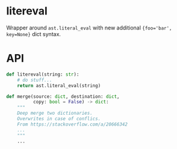 # litereval

Wrapper around `ast.literal_eval` with new additional `{foo='bar', key=None}` dict syntax.


# API

```py
def litereval(string: str):
    # do stuff...
    return ast.literal_eval(string)
```

```py
def merge(source: dict, destination: dict,
          copy: bool = False) -> dict:
    """
    Deep merge two dictionaries.
    Overwrites in case of conflics.
    From https://stackoverflow.com/a/20666342
    ...
    """
    ...
    
```
